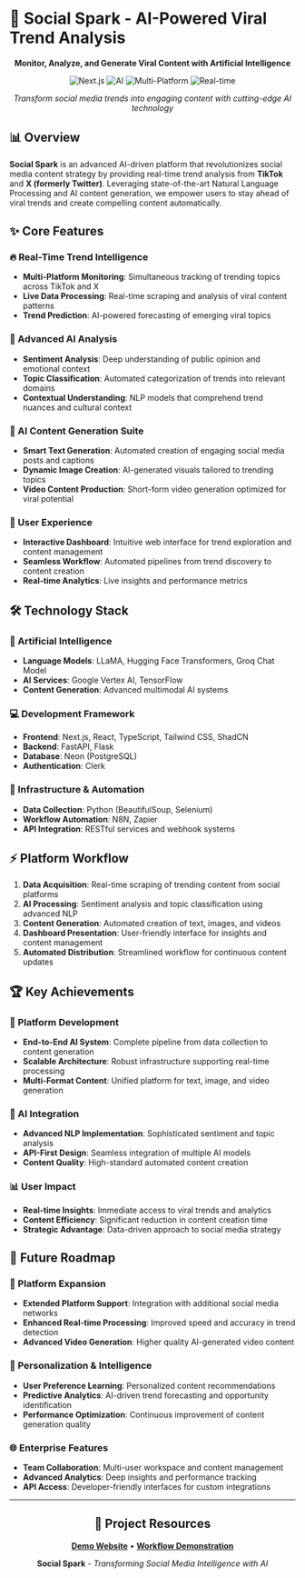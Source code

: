 # 🚀 Social Spark - AI-Powered Viral Trend Analysis

<div align="center">

**Monitor, Analyze, and Generate Viral Content with Artificial Intelligence**

![Next.js](https://img.shields.io/badge/Next.js-14-black?style=for-the-badge&logo=next.js)
![AI](https://img.shields.io/badge/AI-Powered-FF6B6B?style=for-the-badge)
![Multi-Platform](https://img.shields.io/badge/Multi--Platform-TikTok%20%26%20X-blue?style=for-the-badge)
![Real-time](https://img.shields.io/badge/Real--Time-Analysis-green?style=for-the-badge)

*Transform social media trends into engaging content with cutting-edge AI technology*

</div>

## 📊 Overview

**Social Spark** is an advanced AI-driven platform that revolutionizes social media content strategy by providing real-time trend analysis from **TikTok** and **X (formerly Twitter)**. Leveraging state-of-the-art Natural Language Processing and AI content generation, we empower users to stay ahead of viral trends and create compelling content automatically.

## ✨ Core Features

### 🔥 Real-Time Trend Intelligence
- **Multi-Platform Monitoring**: Simultaneous tracking of trending topics across TikTok and X
- **Live Data Processing**: Real-time scraping and analysis of viral content patterns
- **Trend Prediction**: AI-powered forecasting of emerging viral topics

### 🧠 Advanced AI Analysis
- **Sentiment Analysis**: Deep understanding of public opinion and emotional context
- **Topic Classification**: Automated categorization of trends into relevant domains
- **Contextual Understanding**: NLP models that comprehend trend nuances and cultural context

### 🎨 AI Content Generation Suite
- **Smart Text Generation**: Automated creation of engaging social media posts and captions
- **Dynamic Image Creation**: AI-generated visuals tailored to trending topics
- **Video Content Production**: Short-form video generation optimized for viral potential

### 📱 User Experience
- **Interactive Dashboard**: Intuitive web interface for trend exploration and content management
- **Seamless Workflow**: Automated pipelines from trend discovery to content creation
- **Real-time Analytics**: Live insights and performance metrics

## 🛠 Technology Stack

### 🤖 Artificial Intelligence
- **Language Models**: LLaMA, Hugging Face Transformers, Groq Chat Model
- **AI Services**: Google Vertex AI, TensorFlow
- **Content Generation**: Advanced multimodal AI systems

### 💻 Development Framework
- **Frontend**: Next.js, React, TypeScript, Tailwind CSS, ShadCN
- **Backend**: FastAPI, Flask
- **Database**: Neon (PostgreSQL)
- **Authentication**: Clerk

### 🔧 Infrastructure & Automation
- **Data Collection**: Python (BeautifulSoup, Selenium)
- **Workflow Automation**: N8N, Zapier
- **API Integration**: RESTful services and webhook systems

## ⚡ Platform Workflow

1. **Data Acquisition**: Real-time scraping of trending content from social platforms
2. **AI Processing**: Sentiment analysis and topic classification using advanced NLP
3. **Content Generation**: Automated creation of text, images, and videos
4. **Dashboard Presentation**: User-friendly interface for insights and content management
5. **Automated Distribution**: Streamlined workflow for continuous content updates

## 🏆 Key Achievements

### 🎯 Platform Development
- **End-to-End AI System**: Complete pipeline from data collection to content generation
- **Scalable Architecture**: Robust infrastructure supporting real-time processing
- **Multi-Format Content**: Unified platform for text, image, and video generation

### 🤖 AI Integration
- **Advanced NLP Implementation**: Sophisticated sentiment and topic analysis
- **API-First Design**: Seamless integration of multiple AI models
- **Content Quality**: High-standard automated content creation

### 📊 User Impact
- **Real-time Insights**: Immediate access to viral trends and analytics
- **Content Efficiency**: Significant reduction in content creation time
- **Strategic Advantage**: Data-driven approach to social media strategy

## 🔮 Future Roadmap

### 🚀 Platform Expansion
- **Extended Platform Support**: Integration with additional social media networks
- **Enhanced Real-time Processing**: Improved speed and accuracy in trend detection
- **Advanced Video Generation**: Higher quality AI-generated video content

### 🎨 Personalization & Intelligence
- **User Preference Learning**: Personalized content recommendations
- **Predictive Analytics**: AI-driven trend forecasting and opportunity identification
- **Performance Optimization**: Continuous improvement of content generation quality

### 🌐 Enterprise Features
- **Team Collaboration**: Multi-user workspace and content management
- **Advanced Analytics**: Deep insights and performance tracking
- **API Access**: Developer-friendly interfaces for custom integrations

---

<div align="center">

## 🔗 Project Resources

**[Demo Website](https://drive.google.com/drive/folders/1FsVLD4BImBPsJ8w4KxZZhwnt-7C3GgER)** • 
**[Workflow Demonstration](https://drive.google.com/drive/folders/1WEQElHHUjKBPXPUa05FGjynwL8Rz0eZK)**

**Social Spark** - *Transforming Social Media Intelligence with AI*

</div>
